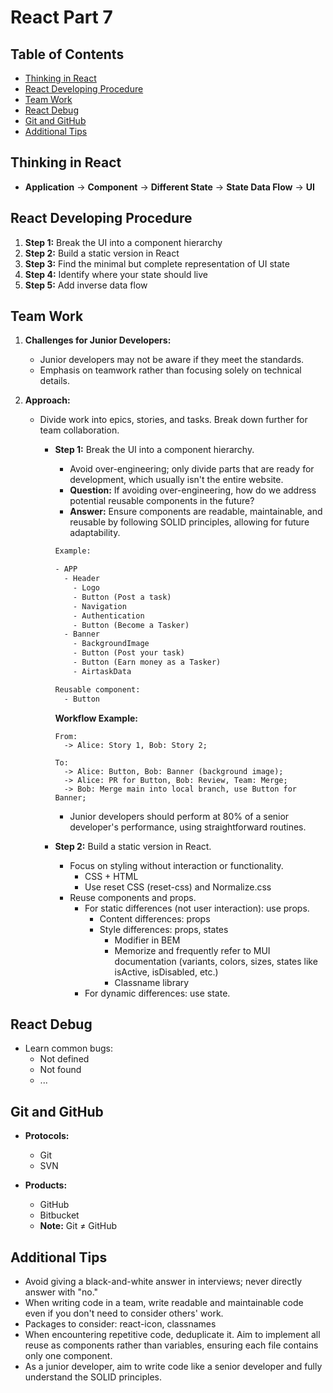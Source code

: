 # React Part 7

## Table of Contents

- [Thinking in React](#thinking-in-react)
- [React Developing Procedure](#react-developing-procedure)
- [Team Work](#team-work)
- [React Debug](#react-debug)
- [Git and GitHub](#git-and-github)
- [Additional Tips](#additional-tips)

## Thinking in React

- **Application** -> **Component** -> **Different State** -> **State Data Flow** -> **UI**

## React Developing Procedure

1. **Step 1:** Break the UI into a component hierarchy
2. **Step 2:** Build a static version in React
3. **Step 3:** Find the minimal but complete representation of UI state
4. **Step 4:** Identify where your state should live
5. **Step 5:** Add inverse data flow

## Team Work

1. **Challenges for Junior Developers:**

   - Junior developers may not be aware if they meet the standards.
   - Emphasis on teamwork rather than focusing solely on technical details.

2. **Approach:**

   - Divide work into epics, stories, and tasks. Break down further for team collaboration.

     - **Step 1:** Break the UI into a component hierarchy.

       - Avoid over-engineering; only divide parts that are ready for development, which usually isn't the entire website.
       - **Question:** If avoiding over-engineering, how do we address potential reusable components in the future?
       - **Answer:** Ensure components are readable, maintainable, and reusable by following SOLID principles, allowing for future adaptability.

       ```txt
       Example:

       - APP
         - Header
           - Logo
           - Button (Post a task)
           - Navigation
           - Authentication
           - Button (Become a Tasker)
         - Banner
           - BackgroundImage
           - Button (Post your task)
           - Button (Earn money as a Tasker)
           - AirtaskData

       Reusable component:
         - Button
       ```

       **Workflow Example:**

       ```
       From:
         -> Alice: Story 1, Bob: Story 2;

       To:
         -> Alice: Button, Bob: Banner (background image);
         -> Alice: PR for Button, Bob: Review, Team: Merge;
         -> Bob: Merge main into local branch, use Button for Banner;
       ```

       - Junior developers should perform at 80% of a senior developer's performance, using straightforward routines.

     - **Step 2:** Build a static version in React.
       - Focus on styling without interaction or functionality.
         - CSS + HTML
         - Use reset CSS (reset-css) and Normalize.css
       - Reuse components and props.
         - For static differences (not user interaction): use props.
           - Content differences: props
           - Style differences: props, states
             - Modifier in BEM
             - Memorize and frequently refer to MUI documentation (variants, colors, sizes, states like isActive, isDisabled, etc.)
             - Classname library
         - For dynamic differences: use state.

## React Debug

- Learn common bugs:
  - Not defined
  - Not found
  - ...

## Git and GitHub

- **Protocols:**

  - Git
  - SVN

- **Products:**
  - GitHub
  - Bitbucket
  - **Note:** Git ≠ GitHub

## Additional Tips

- Avoid giving a black-and-white answer in interviews; never directly answer with "no."
- When writing code in a team, write readable and maintainable code even if you don't need to consider others' work.
- Packages to consider: react-icon, classnames
- When encountering repetitive code, deduplicate it. Aim to implement all reuse as components rather than variables, ensuring each file contains only one component.
- As a junior developer, aim to write code like a senior developer and fully understand the SOLID principles.
